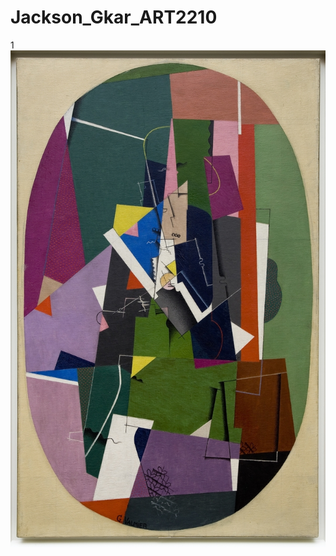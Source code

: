 # Jackson_Gkar_ART2210

1 ![](https://github.com/Gmanski504/Jackson_Gkar_ART2210/raw/master/Gmanny1/vasilykandinsky.jpg)
